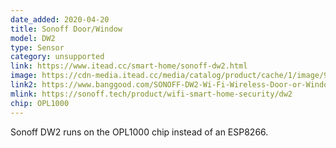 ```yaml
---
date_added: 2020-04-20
title: Sonoff Door/Window
model: DW2
type: Sensor
category: unsupported
link: https://www.itead.cc/smart-home/sonoff-dw2.html
image: https://cdn-media.itead.cc/media/catalog/product/cache/1/image/9df78eab33525d08d6e5fb8d27136e95/d/w/dw2-1000px-6.jpg
link2: https://www.banggood.com/SONOFF-DW2-Wi-Fi-Wireless-Door-or-Window-Sensor-p-1674773.html
mlink: https://sonoff.tech/product/wifi-smart-home-security/dw2
chip: OPL1000
---
```

Sonoff DW2 runs on the OPL1000 chip instead of an ESP8266.
